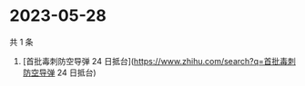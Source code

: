 # 2023-05-28

共 1 条

<!-- BEGIN -->
<!-- 最后更新时间 Sun May 28 2023 05:09:48 GMT+0800 (China Standard Time) -->

1. [首批毒刺防空导弹 24 日抵台](https://www.zhihu.com/search?q=首批毒刺防空导弹
   24 日抵台)

<!-- END -->
